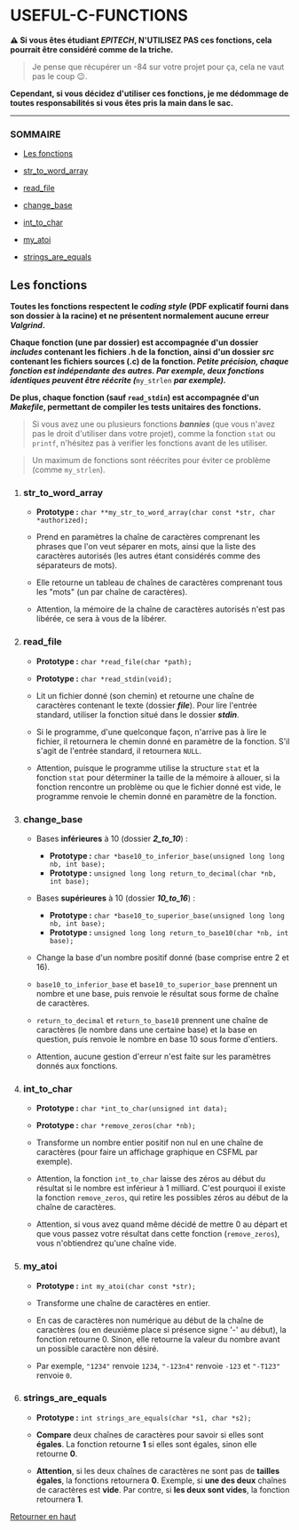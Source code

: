 # USEFUL-C-FUNCTIONS

**⚠️ Si vous êtes étudiant _EPITECH_, N'UTILISEZ PAS ces fonctions, cela pourrait être considéré comme de la triche.**

> Je pense que récupérer un -84 sur votre projet pour ça, cela ne vaut pas le coup 😉.

**Cependant, si vous décidez d'utiliser ces fonctions, je me dédommage de toutes responsabilités si vous êtes pris la main dans le sac.**

-   -   -

### SOMMAIRE

- [Les fonctions](#les-fonctions)

- [str_to_word_array](#str_to_word_array)

- [read_file](#read_file)

- [change_base](#change_base)

- [int_to_char](#int_to_char)

- [my_atoi](#my_atoi)

- [strings_are_equals](#strings_are_equals)

## Les fonctions

**Toutes les fonctions respectent le _coding style_ (PDF explicatif fourni dans son dossier à la racine) et ne présentent normalement aucune erreur _Valgrind_.**

**Chaque fonction (une par dossier) est accompagnée d'un dossier _includes_ contenant les fichiers .h de la fonction, ainsi d'un dossier _src_ contenant les fichiers sources (.c) de la fonction. _Petite précision, chaque fonction est indépendante des autres. Par exemple, deux fonctions identiques peuvent être réécrite (_**`my_strlen` **_par exemple)._**

**De plus, chaque fonction (sauf `read_stdin`) est accompagnée d'un _Makefile_, permettant de compiler les tests unitaires des fonctions.**

> Si vous avez une ou plusieurs fonctions **_bannies_** (que vous n'avez pas le droit d'utiliser dans votre projet), comme la fonction `stat` ou `printf`, n'hésitez pas à verifier les fonctions avant de les utiliser.

> Un maximum de fonctions sont réécrites pour éviter ce problème (comme `my_strlen`).

1. ### str_to_word_array

    - **Prototype :** `char **my_str_to_word_array(char const *str, char *authorized);`

    - Prend en paramètres la chaîne de caractères comprenant les phrases que l'on veut séparer en mots, ainsi que la liste des caractères autorisés (les autres étant considérés comme des séparateurs de mots).

    - Elle retourne un tableau de chaînes de caractères comprenant tous les "mots" (un par chaîne de caractères).

    - Attention, la mémoire de la chaîne de caractères autorisés n'est pas libérée, ce sera à vous de la libérer.

2. ### read_file

    - **Prototype :** `char *read_file(char *path);`
    - **Prototype :** `char *read_stdin(void);`

    - Lit un fichier donné (son chemin) et retourne une chaîne de caractères contenant le texte (dossier **_file_**). Pour lire l'entrée standard, utiliser la fonction situé dans le dossier **_stdin_**.

    - Si le programme, d'une quelconque façon, n'arrive pas à lire le fichier, il retournera le chemin donné en paramètre de la fonction. S'il s'agit de l'entrée standard, il retournera `NULL`.

    - Attention, puisque le programme utilise la structure `stat` et la fonction `stat` pour déterminer la taille de la mémoire à allouer, si la fonction rencontre un problème ou que le fichier donné est vide, le programme renvoie le chemin donné en paramètre de la fonction.

3. ### change_base

    - Bases **inférieures** à 10 (dossier **_2_to_10_**) :

        - **Prototype :** `char *base10_to_inferior_base(unsigned long long nb, int base);`
        - **Prototype :** `unsigned long long return_to_decimal(char *nb, int base);`

    - Bases **supérieures** à 10 (dossier **_10_to_16_**) :

        - **Prototype :** `char *base10_to_superior_base(unsigned long long nb, int base);`
        - **Prototype :** `unsigned long long return_to_base10(char *nb, int base);`

    - Change la base d'un nombre positif donné (base comprise entre 2 et 16).
    
    - `base10_to_inferior_base` et `base10_to_superior_base` prennent un nombre et une base, puis renvoie le résultat sous forme de chaîne de caractères.

    - `return_to_decimal` et `return_to_base10` prennent une chaîne de caractères (le nombre dans une certaine base) et la base en question, puis renvoie le nombre en base 10 sous forme d'entiers.

    - Attention, aucune gestion d'erreur n'est faite sur les paramètres donnés aux fonctions.

4. ### int_to_char

    - **Prototype :** `char *int_to_char(unsigned int data);`
    - **Prototype :** `char *remove_zeros(char *nb);`

    - Transforme un nombre entier positif non nul en une chaîne de caractères (pour faire un affichage graphique en CSFML par exemple).

    - Attention, la fonction `int_to_char` laisse des zéros au début du résultat si le nombre est inférieur à 1 milliard. C'est pourquoi il existe la fonction `remove_zeros`, qui retire les possibles zéros au début de la chaîne de caractères.
    
    - Attention, si vous avez quand même décidé de mettre 0 au départ et que vous passez votre résultat dans cette fonction (`remove_zeros`), vous n'obtiendrez qu'une chaîne vide.

5. ### my_atoi

    - **Prototype :** `int my_atoi(char const *str);`

    - Transforme une chaîne de caractères en entier.

    - En cas de caractères non numérique au début de la chaîne de caractères (ou en deuxième place si présence signe '-' au début), la fonction retourne 0. Sinon, elle retourne la valeur du nombre avant un possible caractère non désiré.
    
    - Par exemple, `"1234"` renvoie `1234`, `"-123n4"` renvoie `-123` et `"-T123"` renvoie `0`.

6. ### strings_are_equals

    - **Prototype :** `int strings_are_equals(char *s1, char *s2);`

    - **Compare** deux chaînes de caractères pour savoir si elles sont **égales**. La fonction retourne **1** si elles sont égales, sinon elle retourne **0**.

    - **Attention**, si les deux chaînes de caractères ne sont pas de **tailles égales**, la fonctions retournera **0**. Exemple, si **une des deux** chaînes de caractères est **vide**. Par contre, si **les deux sont vides**, la fonction retournera **1**.

[Retourner en haut](#useful-c-functions)
